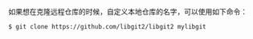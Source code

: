 如果想在克隆远程仓库的时候，自定义本地仓库的名字，可以使用如下命令：

```shell
$ git clone https://github.com/libgit2/libgit2 mylibgit
```

